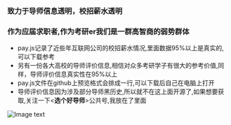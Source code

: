 ### 致力于导师信息透明，校招薪水透明
### 作为应届求职者,作为考研er我们是一群高智商的弱势群体
- pay.js记录了近些年互联网公司的校招薪水情况,里面数据95%以上是真实的,可以下载参考
- 另有一份各大高校的导师评价信息,相信对众多考研学子有很大的参考价值,同样，导师评价信息真实性在95%以上
- pay.js文件在github上预览格式会排成一行,可以下载后自己在电脑上打开
- 导师评价信息因为涉及部分导师黑历史,所以就不在这上面开源了,如果想要获取,关注一下<**选个好导师**>公共号,我放在了里面

![Image text](https://github.com/1024offer/guka/blob/master/qrcode.jpg)

